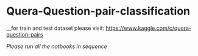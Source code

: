 # Quera-Question-pair-classification

__for train and test dataset please visit: https://www.kaggle.com/c/quora-question-pairs


*Please run all the notbooks in sequence*
